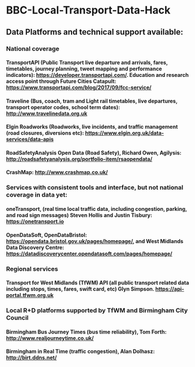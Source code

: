 # BBC-Local-Transport-Data-Hack
## Data Platforms and technical support available: 
### National coverage
#### TransportAPI (Public Transport live departure and arrivals, fares, timetables, journey planning, tweet mapping and performance indicators): https://developer.transportapi.com/. Education and research access point through Future Cities Catapult: https://www.transportapi.com/blog/2017/09/fcc-service/ 
#### Traveline (Bus, coach, tram and Light rail timetables, live departures, transport operator codes, school term dates): http://www.travelinedata.org.uk 
#### Elgin Roadworks (Roadworks, live incidents, and traffic management (road closures, diversions etc): https://www.elgin.org.uk/data-services/data-apis
#### RoadSafetyAnalysis Open Data (Road Safety), Richard Owen, Agilysis: http://roadsafetyanalysis.org/portfolio-item/rsaopendata/ 
#### CrashMap: http://www.crashmap.co.uk/
### Services with consistent tools and interface, but not national coverage in data yet:
#### oneTransport, (real time local traffic data, including congestion, parking, and road sign messages) Steven Hollis and Justin Tisbury: https://onetransport.io 
#### OpenDataSoft, OpenDataBristol: https://opendata.bristol.gov.uk/pages/homepage/, and West Midlands Data Discovery Centre: https://datadiscoverycenter.opendatasoft.com/pages/homepage/
### Regional services 
#### Transport for West Midlands (TfWM) API (all public transport related data including stops, times, fares, swift card, etc) Glyn Simpson. https://api-portal.tfwm.org.uk
### Local R+D platforms supported by TfWM and Birmingham City Council
#### Birmingham Bus Journey Times (bus time reliability), Tom Forth: http://www.realjourneytime.co.uk/
#### Birmingham in Real Time (traffic congestion), Alan Dolhasz: http://birt.ddns.net/
